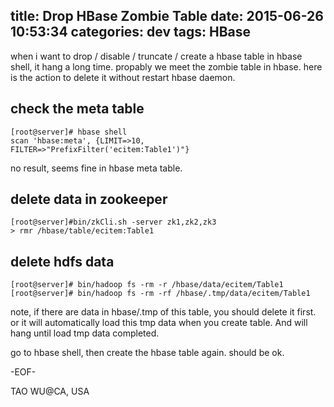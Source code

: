 title: Drop HBase Zombie Table
date: 2015-06-26 10:53:34
categories: dev
tags: HBase
---

when i want to drop / disable / truncate / create a hbase table in hbase shell, it hang a long time. propably we meet the zombie table in hbase. here is the action to delete it without restart hbase daemon.

## check the meta table
```shell
[root@server]# hbase shell
scan 'hbase:meta', {LIMIT=>10, FILTER=>"PrefixFilter('ecitem:Table1')"}
```
no result, seems fine in hbase meta table.

## delete data in zookeeper
```shell
[root@server]#bin/zkCli.sh -server zk1,zk2,zk3
> rmr /hbase/table/ecitem:Table1
```

## delete hdfs data
```shell
[root@server]# bin/hadoop fs -rm -r /hbase/data/ecitem/Table1
[root@server]# bin/hadoop fs -rm -rf /hbase/.tmp/data/ecitem/Table1
```

note, if there are data in hbase/.tmp of this table, you should delete it first. or it will automatically load this tmp data when you create table. And will hang until load tmp data completed.

go to hbase shell, then create the hbase table again. should be ok.


-EOF-

TAO WU@CA, USA
